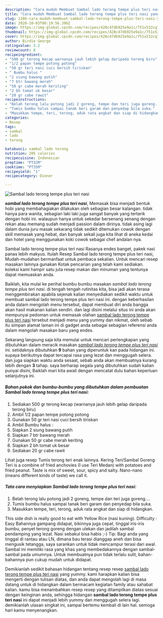```yaml
---
description: "Cara mudah Membuat Sambal lado terong tempe plus teri nasi yang sempurna"
title: "Cara mudah Membuat Sambal lado terong tempe plus teri nasi yang sempurna"
slug: 1206-cara-mudah-membuat-sambal-lado-terong-tempe-plus-teri-nasi-yang-sempurna
date: 2020-10-03T06:19:56.396Z
image: https://img-global.cpcdn.com/recipes/428c47db925e9a1c/751x532cq70/sambal-lado-terong-tempe-plus-teri-nasi-foto-resep-utama.jpg
thumbnail: https://img-global.cpcdn.com/recipes/428c47db925e9a1c/751x532cq70/sambal-lado-terong-tempe-plus-teri-nasi-foto-resep-utama.jpg
cover: https://img-global.cpcdn.com/recipes/428c47db925e9a1c/751x532cq70/sambal-lado-terong-tempe-plus-teri-nasi-foto-resep-utama.jpg
author: Birdie George
ratingvalue: 3.2
reviewcount: 8
recipeingredient:
- "500 gr terong kecap warnanya jauh lebih gelap daripada terong biru"
- "1/2 papan tempe potong potong"
- "50 gr teri nasi cuci bersih tiriskan"
- " Bumbu halus "
- "2 siung bawang putih"
- "7 btr bawang merah"
- "50 gr cabe merah keriting"
- "2 bh tomat uk besar"
- "20 gr cabe rawit"
recipeinstructions:
- "Belah terong lalu potong jadi 2 goreng, tempe dan teri juga goreng...."
- "Tumis bumbu halus sampai tanak beri garam dan penyedap bila suka."
- "Masukkan tempe, teri, terong, aduk rata angkat dan siap di hidangkan."
categories:
- Resep
tags:
- sambal
- lado
- terong

katakunci: sambal lado terong 
nutrition: 205 calories
recipecuisine: Indonesian
preptime: "PT32M"
cooktime: "PT35M"
recipeyield: "1"
recipecategory: Dinner

---
```



![Sambal lado terong tempe plus teri nasi](https://img-global.cpcdn.com/recipes/428c47db925e9a1c/751x532cq70/sambal-lado-terong-tempe-plus-teri-nasi-foto-resep-utama.jpg)

<b><i>sambal lado terong tempe plus teri nasi</i></b>, Memasak bisa menjadi bentuk hobi yang membahagiakan dilakukan oleh sebagian besar kalangan. tidak hanya para wanita, sebagian laki laki juga sangat banyak yang tertarik dengan hobi ini. walaupun hanya untuk sekedar bersenang senang dengan rekan atau memang sudah menjadi passion dalam dirinya. tidak asing lagi dalam dunia juru masak sekarang tidak sedikit ditemukan cowok dengan skill memasak yang hebat, dan banyak sekali juga kita lihat di aneka kedai dan hotel yang menggunakan koki cowok sebagai chef andalan nya.

Sambal lado terong tempe plus teri nasi Rasanya endes banget, pakek nasi panas lebih makyus. Itulah Resep Sambal lado terong tempe plus teri nasi, Mudah-mudahan bermanfaat untuk pembaca sekalian. Untuk mencari resep masakan lainnya gunakan Kotak pencarian yang telah kami sediakan. koleksi kami hampir satu juta resep makan dan minuman yang tentunya dapat memuaskan anda.

Baiklah, kita mulai ke perihal bumbu bumbu masakan <i>sambal lado terong tempe plus teri nasi</i>. di tengah tengah rutinitas kita, bisa jadi akan terasa menggembirakan apabila sejenak kalian menyediakan sedikit waktu untuk membuat sambal lado terong tempe plus teri nasi ini. dengan keberhasilan anda dalam mengolah menu tersebut, dapat membuat diri anda bangga akan hasil makanan kalian sendiri. dan lagi disini melalui situs ini anda akan mempunyai pedoman untuk memasak olahan <u>sambal lado terong tempe plus teri nasi</u> tersebut menjadi menu yang yummy dan nikmat, oleh sebab itu simpan alamat laman ini di gadget anda sebagai sebagian referensi anda dalam mengolah masakan baru yang endes.


Sekarang langsung saja kita memulai untuk mencari perlengkapan yang dibutuhkan dalam meracik masakan <u><i>sambal lado terong tempe plus teri nasi</i></u> ini. setidaknya dibutuhkan <b>9</b> bahan yang diperuntuk kan pada hidangan ini. supaya berikutnya dapat tercapai rasa yang lezat dan menggugah selera. dan juga siapkan waktu anda sesaat, sebab anda akan membuatnya kurang lebih dengan <b>3</b> tahap. saya berharap segala yang dibutuhkan sudah kalian punyai disini, Baiklah mari kita awali dengan mencatat dulu bahan keperluan selanjutnya ini.

<!--inarticleads1-->

##### Bahan pokok dan bumbu-bumbu yang dibutuhkan dalam pembuatan Sambal lado terong tempe plus teri nasi:

1. Sediakan 500 gr terong kecap (warnanya jauh lebih gelap daripada terong biru)
1. Ambil 1/2 papan tempe potong potong
1. Gunakan 50 gr teri nasi cuci bersih tiriskan
1. Ambil  Bumbu halus :
1. Siapkan 2 siung bawang putih
1. Siapkan 7 btr bawang merah
1. Gunakan 50 gr cabe merah keriting
1. Siapkan 2 bh tomat uk besar
1. Sediakan 20 gr cabe rawit


Lihat juga resep Tumis terong teri enak lainnya. Kering Teri/Sambal Goreng Teri is a combine of fried anchovies (I use Teri Medan) with potatoes and fried peanut. Taste is mix of sweet, sour, spicy and salty. Nano-nano (means different kinds of taste) we call it. 

<!--inarticleads2-->

##### Tata cara menyiapkan Sambal lado terong tempe plus teri nasi:

1. Belah terong lalu potong jadi 2 goreng, tempe dan teri juga goreng....
1. Tumis bumbu halus sampai tanak beri garam dan penyedap bila suka.
1. Masukkan tempe, teri, terong, aduk rata angkat dan siap di hidangkan.


This side dish is really good to eat with Yellow Rice (nasi kuning). Difficulty : Easy Bahannya gampang didapat, bikinnya juga cepat, tinggal iris-iris bumbu, penyet terong goreng dengan ulekan dan jadilah sambal pendamping yang lezat. Nasi sebakul bisa habis ;-) Tip: Bagi anda yang tinggal di rantau atau LN, dimana bau terasi dianggap aneh dan bisa mengusik tetangga, saya sarankan untuk tidak mencampur terasi dari awal. Sambal ini memiliki rasa yang khas yang membedakannya dengan sambal-sambal pada umumnya. Untuk membuatnya pun tidak terlalu sulit, bahan-bahannya pun cukup mudah untuk didapat. 

Demikianlah sedikit bahasan hidangan tentang resep resep <u>sambal lado terong tempe plus teri nasi</u> yang yummy. kami harapkan kalian bisa mengerti dengan tulisan diatas, dan anda dapat mengolah lagi di masa datang untuk di hidangkan dalam bermacam kegiatan family atau sahabat kalian. kamu bisa menambahkan resep resep yang ditampilkan diatas sesuai dengan keinginan anda, sehingga hidangan <b>sambal lado terong tempe plus teri nasi</b> ini dapat menjadi lebih yummy dan menggugah selera lagi. demikianlah ulasan singkat ini, sampai bertemu kembali di lain hal. semoga hari kamu menyenangkan.
